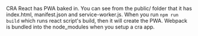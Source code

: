 CRA React has PWA baked in. You can see from the public/ folder that it has index.html, manifest.json and service-worker.js. When you run `npm run build` which runs react script's build, then it will create the PWA. Webpack is bundled into the node_modules when you setup a cra app.